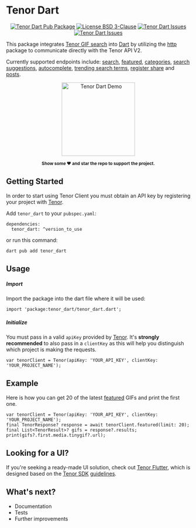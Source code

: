 # Tenor Dart

<p align="center">
  <a href="https://pub.dartlang.org/packages/tenor_dart"><img src="https://img.shields.io/pub/v/tenor_dart.svg" alt="Tenor Dart Pub Package" /></a>
  <a href="https://opensource.org/license/bsd-3-clause"><img src="https://img.shields.io/badge/License-BSD_3--Clause-blue.svg" alt="License BSD 3-Clause" /></a>
  <a href="https://github.com/flyclops/tenor_dart/stargazers"><img src="https://img.shields.io/github/stars/flyclops/tenor_dart?style=flat" alt="Tenor Dart Issues" /></a>
  <a href="https://github.com/flyclops/tenor_dart/issues"><img src="https://img.shields.io/github/issues/flyclops/tenor_dart" alt="Tenor Dart Issues" /></a>
</p>

This package integrates [Tenor GIF search](httpsku://tenor.com/) into [Dart](https://dart.dev/) by utilizing the [http](https://pub.dev/packages/http) package to communicate directly with the Tenor API V2.

Currently supported endpoints include: [search](https://developers.google.com/tenor/guides/endpoints#search), [featured](https://developers.google.com/tenor/guides/endpoints#featured), [categories](https://developers.google.com/tenor/guides/endpoints#categories), [search suggestions](https://developers.google.com/tenor/guides/endpoints#search-suggestions), [autocomplete](https://developers.google.com/tenor/guides/endpoints#autocomplete), [trending search terms](https://developers.google.com/tenor/guides/endpoints#trending-search), [register share](https://developers.google.com/tenor/guides/endpoints#register-share) and [posts](https://developers.google.com/tenor/guides/endpoints#posts).

<p align="center"><img src="https://github.com/flyclops/tenor_dart/raw/main/example/assets/demo.gif" width="200" alt="Tenor Dart Demo"/></p>

<p align="center"><strong><sup>Show some ❤️ and star the repo to support the project.</sup></strong></p>

## Getting Started

In order to start using Tenor Client you must obtain an API key by registering your project with [Tenor](https://developers.google.com/tenor/guides/quickstart).

Add `tenor_dart` to your `pubspec.yaml`:

```
dependencies:
  tenor_dart: ^version_to_use
```

or run this command:

```
dart pub add tenor_dart
```

## Usage

##### Import

Import the package into the dart file where it will be used:

```
import 'package:tenor_dart/tenor_dart.dart';
```

##### Initialize

You must pass in a valid `apiKey` provided by [Tenor](https://developers.google.com/tenor/guides/quickstart). It's **strongly recommended** to also pass in a `clientKey` as this will help you distinguish which project is making the requests.

```
var tenorClient = Tenor(apiKey: 'YOUR_API_KEY', clientKey: 'YOUR_PROJECT_NAME');
```

## Example

Here is how you can get 20 of the latest [featured](https://developers.google.com/tenor/guides/endpoints#featured) GIFs and print the first one.

```
var tenorClient = Tenor(apiKey: 'YOUR_API_KEY', clientKey: 'YOUR_PROJECT_NAME');
final TenorResponse? response = await tenorClient.featured(limit: 20);
final List<TenorResult>? gifs = response?.results;
print(gifs?.first.media.tinygif?.url);
```

## Looking for a UI?

If you're seeking a ready-made UI solution, check out [Tenor Flutter](https://pub.dartlang.org/packages/tenor_flutter), which is designed based on the [Tenor SDK](https://developers.google.com/tenor/guides/quickstart#launch-search) [guidelines](https://developers.google.com/tenor/guides/attribution).

## What's next?

- Documentation
- Tests
- Further improvements
